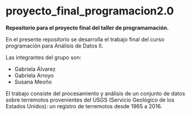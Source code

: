 # proyecto_final_programacion2.0

**Repositorio para el proyecto final del taller de programamación.**

En el presente repositorio se desarrolla el trabajo final del curso programación para Análisis de Datos II.

Las integrantes del grupo son:

-   Gabriela Álvarez
-   Gabriela Arroyo
-   Susana Meoño

El trabajo consiste del procesamiento y análisis de un conjunto de datos sobre terremotos provenientes del USGS (Servicio Geológico de los Estados Unidos): un registro de terremotos desde 1965 a 2016.
